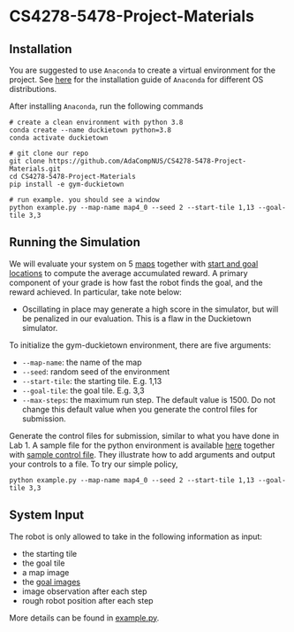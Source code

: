 # CS4278-5478-Project-Materials

## Installation

You are suggested to use `Anaconda` to create a virtual environment for the project. See [here](https://docs.anaconda.com/anaconda/install/index.html) for the installation guide of `Anaconda` for different OS distributions. 

After installing `Anaconda`, run the following commands 
```
# create a clean environment with python 3.8
conda create --name duckietown python=3.8 
conda activate duckietown

# git clone our repo
git clone https://github.com/AdaCompNUS/CS4278-5478-Project-Materials.git
cd CS4278-5478-Project-Materials
pip install -e gym-duckietown

# run example. you should see a window
python example.py --map-name map4_0 --seed 2 --start-tile 1,13 --goal-tile 3,3
```

## Running the Simulation

We will evaluate your system on 5 [maps](./gym-duckietown/gym_duckietown/map_2021/) together with [start and goal locations](./goal.json) to compute the average accumulated
reward. A primary component of your grade is how fast the robot finds the goal, and the reward achieved. In particular,
take note below:

- Oscillating in place may generate a high score in the simulator, but will be penalized in our evaluation. This is a
  flaw in the Duckietown simulator.

To initialize the gym-duckietown environment, there are five arguments:

- `--map-name`: the name of the map
- `--seed`: random seed of the environment
- `--start-tile`: the starting tile. E.g. 1,13
- `--goal-tile`: the goal tile. E.g. 3,3
- `--max-steps`: the maximum run step. The default value is 1500. Do not change this default value when you generate the
  control files for submission.

Generate the control files for submission, similar to what you have done in Lab 1. A sample file for the python
environment is available [here](./example.py) together
with [sample control file](./map4_0_seed2_start_1,13_goal_3,3.txt). They illustrate how to add arguments and output your
controls to a file. To try our simple policy,

```
python example.py --map-name map4_0 --seed 2 --start-tile 1,13 --goal-tile 3,3
```

## System Input

The robot is only allowed to take in the following information as input:

- the starting tile
- the goal tile
- a map image
- the [goal images](./goal_images)
- image observation after each step
- rough robot position after each step

More details can be found in [example.py](./example.py).

